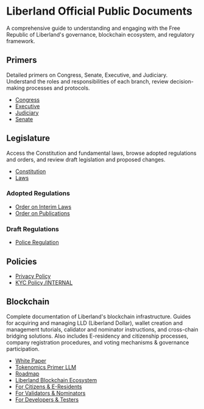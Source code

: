 # Liberland Official Public Documents

A comprehensive guide to understanding and engaging with the Free Republic of Liberland's governance, blockchain ecosystem, and regulatory framework.

## Primers

Detailed primers on Congress, Senate, Executive, and Judiciary. Understand the roles and responsibilities of each branch, review decision-making processes and protocols.

* [Congress](/primers/congress.md)
* [Executive](/primers/executive.md)
* [Judiciary](/primers/judiciary.md)
* [Senate](/primers/senate.md)

## Legislature

Access the Constitution and fundamental laws, browse adopted regulations and orders, and review draft legislation and proposed changes.

* [Constitution](https://github.com/liberland/constitution/blob/master/Constitution.md)
* [Laws](https://github.com/liberland/laws)

### Adopted Regulations

* [Order on Interim Laws](<regulations/in force/orders/order-on-interim-laws.md>)
* [Order on Publications](<regulations/in force/orders/order-on-publication.md>)

### Draft Regulations

* [Police Regulation](regulations/drafts/police-regulation.md)

## Policies

* [Privacy Policy](<policies/in force/justice/privacy-policy.md>)
* [KYC Policy /INTERNAL](<policies/in force/justice/privacy-policy.md>)

## Blockchain

Complete documentation of Liberland's blockchain infrastructure. Guides for acquiring and managing LLD (Liberland Dollar), wallet creation and management tutorials, calidator and nominator instructions, and cross-chain bridging solutions. Also includes E-residency and citizenship processes, company registration procedures, and voting mechanisms & governance participation.

* [White Paper](https://github.com/liberland/docs/blob/master/blockchain/white-paper.md)
* [Tokenomics Primer LLM](https://github.com/liberland/docs/blob/master/blockchain/tokenomics-primer.md)
* [Roadmap](/blockchain/roadmap.md)
* [Liberland Blockchain Ecosystem](/blockchain/ecosystem)
* [For Citizens & E-Residents](/blockchain/for-citizens)
* [For Validators & Nominators](blockchain/for-validators-nominators-and-stakers)
* [For Developers & Testers](blockchain/for-developers-and-testers)